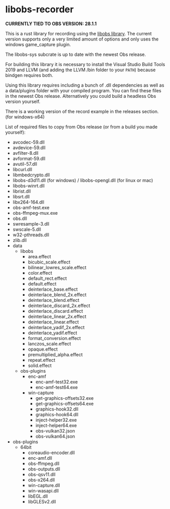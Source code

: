 # libobs-recorder

**CURRENTLY TIED TO OBS VERSION: 28.1.1**

This is a rust library for recording using the [libobs library]("https://github.com/obsproject/obs-studio").
The current version supports only a very limited amount of options and only uses the windows game_capture plugin.

The libobs-sys subcrate is up to date with the newest Obs release.

For building this library it is necessary to install the Visual Studio Build Tools 2019 and LLVM (and adding the LLVM /bin folder to your `PATH`) because bindgen requires both.

Using this library requires including a bunch of .dll dependencies as well as a data/plugins folder with your compiled program.
You can find these files in the newest Obs release. Alternatively you could build a headless Obs version yourself.

There is a working version of the record example in the releases section. (for windows-x64)

List of required files to copy from Obs release (or from a build you made yourself):

- avcodec-59.dll
- avdevice-59.dll
- avfilter-8.dll
- avformat-59.dll
- avutil-57.dll
- libcurl.dll
- libmbedcrypto.dll
- libobs-d3d11.dll (for windows) / libobs-opengl.dll (for linux or mac)
- libobs-winrt.dll
- librist.dll
- libsrt.dll
- libx264-164.dll
- obs-amf-test.exe
- obs-ffmpeg-mux.exe
- obs.dll
- swresample-3.dll
- swscale-5.dll
- w32-pthreads.dll
- zlib.dll
- data
  - libobs
    - area.effect
    - bicubic_scale.effect
    - bilinear_lowres_scale.effect
    - color.effect
    - default_rect.effect
    - default.effect
    - deinterlace_base.effect
    - deinterlace_blend_2x.effect
    - deinterlace_blend.effect
    - deinterlace_discard_2x.effect
    - deinterlace_discard.effect
    - deinterlace_linear_2x.effect
    - deinterlace_linear.effect
    - deinterlace_yadif_2x.effect
    - deinterlace_yadif.effect
    - format_conversion.effect
    - lanczos_scale.effect
    - opaque.effect
    - premultiplied_alpha.effect
    - repeat.effect
    - solid.effect
  - obs-plugins
    - enc-amf
      - enc-amf-test32.exe
      - enc-amf-test64.exe
    - win-capture
      - get-graphics-offsets32.exe
      - get-graphics-offsets64.exe
      - graphics-hook32.dll
      - graphics-hook64.dll
      - inject-helper32.exe
      - inject-helper64.exe
      - obs-vulkan32.json
      - obs-vulkan64.json
- obs-plugins
  - 64bit
    - coreaudio-encoder.dll
    - enc-amf.dll
    - obs-ffmpeg.dll
    - obs-outputs.dll
    - obs-qsv11.dll
    - obs-x264.dll
    - win-capture.dll
    - win-wasapi.dll
    - libEGL.dll
    - libGLESv2.dll
